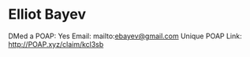 # Elliot Bayev

DMed a POAP: Yes
Email: mailto:ebayev@gmail.com
Unique POAP Link: http://POAP.xyz/claim/kcl3sb